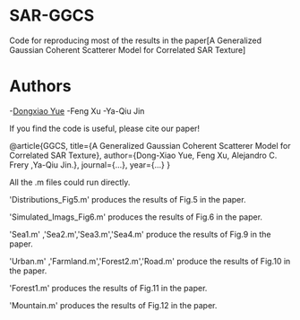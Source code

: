 # SAR-GGCS
Code for reproducing most of the results in the paper[A Generalized Gaussian Coherent Scatterer Model for Correlated SAR Texture]

# Authors

-[Dongxiao Yue](https://github.com/dxyue)
-Feng Xu
-Ya-Qiu Jin

If you find the code is useful, please cite our paper!

@article{GGCS,
  title={A Generalized Gaussian Coherent Scatterer Model for Correlated SAR Texture},
  author={Dong-Xiao Yue, Feng Xu, Alejandro C. Frery ,Ya-Qiu Jin.},
  journal={...},
  year={...}
}

All the .m files could run directly.

'Distributions_Fig5.m'  produces the results of Fig.5 in the paper.

'Simulated_Imags_Fig6.m'  produces the results of Fig.6 in the paper.

'Sea1.m' ,'Sea2.m','Sea3.m','Sea4.m' produce the results of Fig.9 in the paper.

'Urban.m' ,'Farmland.m','Forest2.m','Road.m' produce the results of Fig.10 in the paper.

'Forest1.m'  produces the results of Fig.11 in the paper.

'Mountain.m'  produces the results of Fig.12 in the paper.
